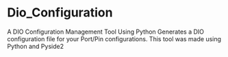 # Dio_Configuration
A DIO Configuration Management Tool Using Python
Generates a DIO configuration file for your Port/Pin configurations.
This tool was made using Python and Pyside2
